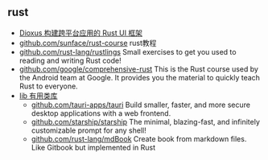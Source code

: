 ## rust
- [Dioxus 构建跨平台应用的 Rust UI 框架](Dioxus.md)
- [github.com/sunface/rust-course](https://github.com/sunface/rust-course) rust教程
- [github.com/rust-lang/rustlings](https://github.com/rust-lang/rustlings) Small exercises to get you used to reading and writing Rust code!
- [github.com/google/comprehensive-rust](https://github.com/google/comprehensive-rust) This is the Rust course used by the Android team at Google. It provides you the material to quickly teach Rust to everyone.
- [lib 有用类库](lib.md)
	- [github.com/tauri-apps/tauri](https://github.com/tauri-apps/tauri) Build smaller, faster, and more secure desktop applications with a web frontend.
	- [github.com/starship/starship](https://github.com/starship/starship) The minimal, blazing-fast, and infinitely customizable prompt for any shell! 
	- [github.com/rust-lang/mdBook](https://github.com/rust-lang/mdBook) Create book from markdown files. Like Gitbook but implemented in Rust